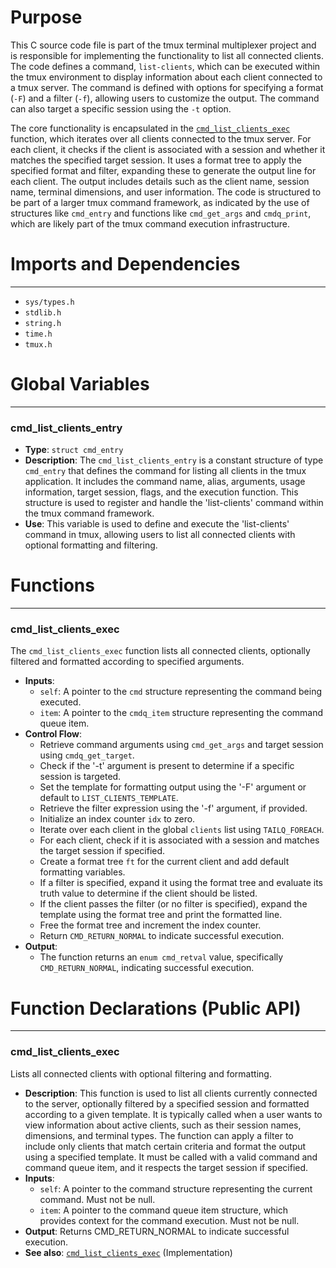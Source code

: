 # Purpose
This C source code file is part of the tmux terminal multiplexer project and is responsible for implementing the functionality to list all connected clients. The code defines a command, `list-clients`, which can be executed within the tmux environment to display information about each client connected to a tmux server. The command is defined with options for specifying a format (`-F`) and a filter (`-f`), allowing users to customize the output. The command can also target a specific session using the `-t` option.

The core functionality is encapsulated in the [`cmd_list_clients_exec`](#cmd_list_clients_exec) function, which iterates over all clients connected to the tmux server. For each client, it checks if the client is associated with a session and whether it matches the specified target session. It uses a format tree to apply the specified format and filter, expanding these to generate the output line for each client. The output includes details such as the client name, session name, terminal dimensions, and user information. The code is structured to be part of a larger tmux command framework, as indicated by the use of structures like `cmd_entry` and functions like `cmd_get_args` and `cmdq_print`, which are likely part of the tmux command execution infrastructure.
# Imports and Dependencies

---
- `sys/types.h`
- `stdlib.h`
- `string.h`
- `time.h`
- `tmux.h`


# Global Variables

---
### cmd_list_clients_entry
- **Type**: `struct cmd_entry`
- **Description**: The `cmd_list_clients_entry` is a constant structure of type `cmd_entry` that defines the command for listing all clients in the tmux application. It includes the command name, alias, arguments, usage information, target session, flags, and the execution function. This structure is used to register and handle the 'list-clients' command within the tmux command framework.
- **Use**: This variable is used to define and execute the 'list-clients' command in tmux, allowing users to list all connected clients with optional formatting and filtering.


# Functions

---
### cmd_list_clients_exec<!-- {{#callable:cmd_list_clients_exec}} -->
The `cmd_list_clients_exec` function lists all connected clients, optionally filtered and formatted according to specified arguments.
- **Inputs**:
    - `self`: A pointer to the `cmd` structure representing the command being executed.
    - `item`: A pointer to the `cmdq_item` structure representing the command queue item.
- **Control Flow**:
    - Retrieve command arguments using `cmd_get_args` and target session using `cmdq_get_target`.
    - Check if the '-t' argument is present to determine if a specific session is targeted.
    - Set the template for formatting output using the '-F' argument or default to `LIST_CLIENTS_TEMPLATE`.
    - Retrieve the filter expression using the '-f' argument, if provided.
    - Initialize an index counter `idx` to zero.
    - Iterate over each client in the global `clients` list using `TAILQ_FOREACH`.
    - For each client, check if it is associated with a session and matches the target session if specified.
    - Create a format tree `ft` for the current client and add default formatting variables.
    - If a filter is specified, expand it using the format tree and evaluate its truth value to determine if the client should be listed.
    - If the client passes the filter (or no filter is specified), expand the template using the format tree and print the formatted line.
    - Free the format tree and increment the index counter.
    - Return `CMD_RETURN_NORMAL` to indicate successful execution.
- **Output**:
    - The function returns an `enum cmd_retval` value, specifically `CMD_RETURN_NORMAL`, indicating successful execution.


# Function Declarations (Public API)

---
### cmd_list_clients_exec<!-- {{#callable_declaration:cmd_list_clients_exec}} -->
Lists all connected clients with optional filtering and formatting.
- **Description**: This function is used to list all clients currently connected to the server, optionally filtered by a specified session and formatted according to a given template. It is typically called when a user wants to view information about active clients, such as their session names, dimensions, and terminal types. The function can apply a filter to include only clients that match certain criteria and format the output using a specified template. It must be called with a valid command and command queue item, and it respects the target session if specified.
- **Inputs**:
    - `self`: A pointer to the command structure representing the current command. Must not be null.
    - `item`: A pointer to the command queue item structure, which provides context for the command execution. Must not be null.
- **Output**: Returns CMD_RETURN_NORMAL to indicate successful execution.
- **See also**: [`cmd_list_clients_exec`](#cmd_list_clients_exec)  (Implementation)


